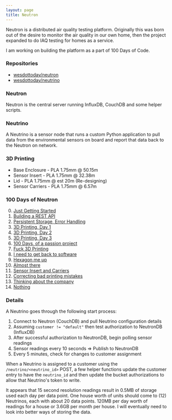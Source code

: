 ```yaml
---
layout: page
title: Neutron
---
```


Neutron is a distributed air quality testing platform. Originally this was born out of the desire to monitor the air quality in our own home, then the project expanded to do IAQ testing for homes as a service. 

I am working on building the platform as a part of 100 Days of Code.

### Repositories

* [wesdottoday/neutron](https://github.com/wesdottoday/neutron)
* [wesdottoday/neutrino](https://github.com/wesdottoday/neutrino)

### Neutron

Neutron is the central server running InfluxDB, CouchDB and some helper scripts.

### Neutrino

A Neutrino is a sensor node that runs a custom Python application to pull data from the environmental sensors on board and report that data back to the Neutron on network.

### 3D Printing

* Base Enclosure - PLA 1.75mm @ 50.15m
* Sensor Insert - PLA 1.75mm @ 32.38m
* Lid - PLA 1.75mm @ est 20m (Re-designing)
* Sensor Carriers - PLA 1.75mm @ 6.57m 

### 100 Days of Neutron 

<ol start="0">
    <li><a href="/100doc-2021-day0/">Just Getting Started</a></li>
    <li><a href="/100doc-2021-day1/">Building a REST API</a></li>
    <li><a href="/100doc-2021-day2/">Persistent Storage, Error Handling</a></li>
    <li><a href="/100doc-2021-day3/">3D Printing, Day 1</a></li>
    <li><a href="/100doc-2021-day4/">3D Printing, Day 2</a></li>
    <li><a href="/100doc-2021-day5/">3D Printing, Day 3</a></li>
    <li><a href="/100days-2021-day6/">100 Days, of a passion project</a></li>
    <li><a href="/100days-2021-day7/">Fuck 3D Printing</a></li>
    <li><a href="/100days-2021-day8/">I need to get back to software</a></li>
    <li><a href="/100days-2021-day9/">Hexagon me up</a></li>
    <li><a href="/100days-2021-day10/">Almost there</a></li>
    <li><a href="/100days-2021-day11/">Sensor Insert and Carriers</a></li>
    <li><a href="/100days-2021-day12/">Correcting bad printing mistakes</a></li>
    <li><a href="/100days-2021-day13/">Thinking about the company</a></li>
    <li><a href="/100days-2021-day14/">Nothing</a></li>
</ol>

### Details

A Neutrino goes through the following start process:

1. Connect to Neutron (CouchDB) and pull Neutrino configuration details
2. Assuming `customer != "default"` then test authorization to NeutronDB (InfluxDB)
3. After successful authorization to NeutronDB, begin polling sensor readings
4. Sensor readings every 10 seconds => Publish to NeutronDB 
5. Every 5 minutes, check for changes to customer assignment

When a Neutrino is assigned to a customer using the `/neutrino/<neutrino_id>` POST, a few helper functions update the customer entry to have the `neutrino_id` and then update the bucket authorizations to allow that Neutrino's token to write.

It appears that 15 second resolution readings result in 0.5MB of storage used each day per data point. One house worth of units should come to (12) Neutrinos, each with about 20 data points. 120MB per day worth of readings for a house or 3.6GB per month per house. I will eventually need to look into better ways of storing the data.
